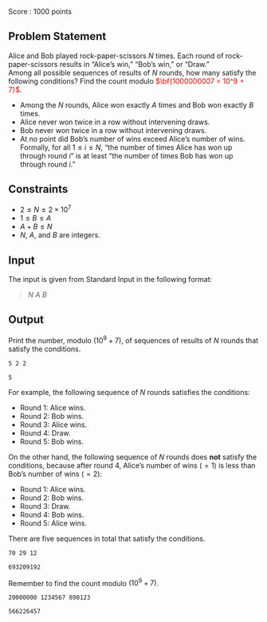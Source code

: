 Score : $1000$ points

## Problem Statement

Alice and Bob played rock-paper-scissors $N$ times.
Each round of rock-paper-scissors results in “Alice’s win,” “Bob’s win,” or “Draw.”<br>
Among all possible sequences of results of $N$ rounds, how many satisfy the following conditions? Find the count modulo <font color="red">$\bf{1000000007 = 10^9 + 7}$</font>.

- Among the $N$ rounds, Alice won exactly $A$ times and Bob won exactly $B$ times.
- Alice never won twice in a row without intervening draws.
- Bob never won twice in a row without intervening draws.
- At no point did Bob’s number of wins exceed Alice’s number of wins. Formally, for all $1 \leq i \leq N$, “the number of times Alice has won up through round $i$” is at least “the number of times Bob has won up through round $i$.”

## Constraints

- $2 \leq N \leq 2 \times 10^7$
- $1 \leq B \leq A$
- $A + B \leq N$
- $N$, $A$, and $B$ are integers.

## Input

The input is given from Standard Input in the following format:

> $N$ $A$ $B$

## Output

Print the number, modulo $(10^9 + 7)$, of sequences of results of $N$ rounds that satisfy the conditions.

```input1
5 2 2
```

```output1
5
```

For example, the following sequence of $N$ rounds satisfies the conditions:

- Round $1$: Alice wins.
- Round $2$: Bob wins.
- Round $3$: Alice wins.
- Round $4$: Draw.
- Round $5$: Bob wins.

On the other hand, the following sequence of $N$ rounds does **not** satisfy the conditions, because after round $4$, Alice’s number of wins $(=1)$ is less than Bob’s number of wins $(=2)$:

- Round $1$: Alice wins.
- Round $2$: Bob wins.
- Round $3$: Draw.
- Round $4$: Bob wins.
- Round $5$: Alice wins.

There are five sequences in total that satisfy the conditions.

```input2
70 29 12
```

```output2
693209192
```

Remember to find the count modulo $(10^9 + 7)$.

```input3
20000000 1234567 890123
```

```output3
566226457
```